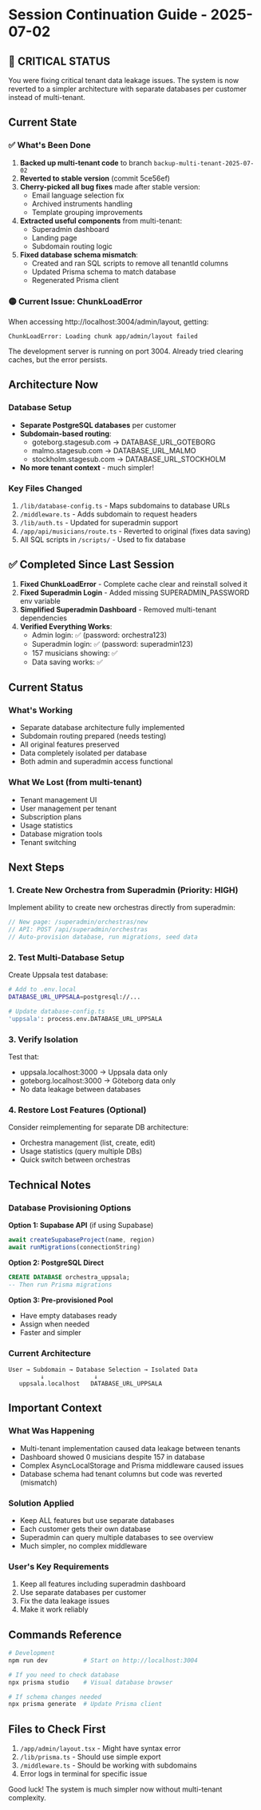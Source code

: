 # Session Continuation Guide - 2025-07-02

## 🔴 CRITICAL STATUS
You were fixing critical tenant data leakage issues. The system is now reverted to a simpler architecture with separate databases per customer instead of multi-tenant.

## Current State

### ✅ What's Been Done
1. **Backed up multi-tenant code** to branch `backup-multi-tenant-2025-07-02`
2. **Reverted to stable version** (commit 5ce56ef)
3. **Cherry-picked all bug fixes** made after stable version:
   - Email language selection fix
   - Archived instruments handling
   - Template grouping improvements
4. **Extracted useful components** from multi-tenant:
   - Superadmin dashboard
   - Landing page
   - Subdomain routing logic
5. **Fixed database schema mismatch**:
   - Created and ran SQL scripts to remove all tenantId columns
   - Updated Prisma schema to match database
   - Regenerated Prisma client

### 🟡 Current Issue: ChunkLoadError
When accessing http://localhost:3004/admin/layout, getting:
```
ChunkLoadError: Loading chunk app/admin/layout failed
```

The development server is running on port 3004. Already tried clearing caches, but the error persists.

## Architecture Now

### Database Setup
- **Separate PostgreSQL databases** per customer
- **Subdomain-based routing**: 
  - goteborg.stagesub.com → DATABASE_URL_GOTEBORG
  - malmo.stagesub.com → DATABASE_URL_MALMO
  - stockholm.stagesub.com → DATABASE_URL_STOCKHOLM
- **No more tenant context** - much simpler!

### Key Files Changed
1. `/lib/database-config.ts` - Maps subdomains to database URLs
2. `/middleware.ts` - Adds subdomain to request headers
3. `/lib/auth.ts` - Updated for superadmin support
4. `/app/api/musicians/route.ts` - Reverted to original (fixes data saving)
5. All SQL scripts in `/scripts/` - Used to fix database

## ✅ Completed Since Last Session

1. **Fixed ChunkLoadError** - Complete cache clear and reinstall solved it
2. **Fixed Superadmin Login** - Added missing SUPERADMIN_PASSWORD env variable
3. **Simplified Superadmin Dashboard** - Removed multi-tenant dependencies
4. **Verified Everything Works**:
   - Admin login: ✅ (password: orchestra123)
   - Superadmin login: ✅ (password: superadmin123)
   - 157 musicians showing: ✅
   - Data saving works: ✅

## Current Status

### What's Working
- Separate database architecture fully implemented
- Subdomain routing prepared (needs testing)
- All original features preserved
- Data completely isolated per database
- Both admin and superadmin access functional

### What We Lost (from multi-tenant)
- Tenant management UI
- User management per tenant
- Subscription plans
- Usage statistics
- Database migration tools
- Tenant switching

## Next Steps

### 1. Create New Orchestra from Superadmin (Priority: HIGH)
Implement ability to create new orchestras directly from superadmin:

```typescript
// New page: /superadmin/orchestras/new
// API: POST /api/superadmin/orchestras
// Auto-provision database, run migrations, seed data
```

### 2. Test Multi-Database Setup
Create Uppsala test database:
```bash
# Add to .env.local
DATABASE_URL_UPPSALA=postgresql://...

# Update database-config.ts
'uppsala': process.env.DATABASE_URL_UPPSALA
```

### 3. Verify Isolation
Test that:
- uppsala.localhost:3000 → Uppsala data only
- goteborg.localhost:3000 → Göteborg data only
- No data leakage between databases

### 4. Restore Lost Features (Optional)
Consider reimplementing for separate DB architecture:
- Orchestra management (list, create, edit)
- Usage statistics (query multiple DBs)
- Quick switch between orchestras

## Technical Notes

### Database Provisioning Options

**Option 1: Supabase API** (if using Supabase)
```typescript
await createSupabaseProject(name, region)
await runMigrations(connectionString)
```

**Option 2: PostgreSQL Direct**
```sql
CREATE DATABASE orchestra_uppsala;
-- Then run Prisma migrations
```

**Option 3: Pre-provisioned Pool**
- Have empty databases ready
- Assign when needed
- Faster and simpler

### Current Architecture
```
User → Subdomain → Database Selection → Isolated Data
         ↓              ↓
   uppsala.localhost   DATABASE_URL_UPPSALA
```

## Important Context

### What Was Happening
- Multi-tenant implementation caused data leakage between tenants
- Dashboard showed 0 musicians despite 157 in database
- Complex AsyncLocalStorage and Prisma middleware caused issues
- Database schema had tenant columns but code was reverted (mismatch)

### Solution Applied
- Keep ALL features but use separate databases
- Each customer gets their own database
- Superadmin can query multiple databases to see overview
- Much simpler, no complex middleware

### User's Key Requirements
1. Keep all features including superadmin dashboard
2. Use separate databases per customer
3. Fix the data leakage issues
4. Make it work reliably

## Commands Reference

```bash
# Development
npm run dev          # Start on http://localhost:3004

# If you need to check database
npx prisma studio    # Visual database browser

# If schema changes needed
npx prisma generate  # Update Prisma client
```

## Files to Check First
1. `/app/admin/layout.tsx` - Might have syntax error
2. `/lib/prisma.ts` - Should use simple export
3. `/middleware.ts` - Should be working with subdomains
4. Error logs in terminal for specific issue

Good luck! The system is much simpler now without multi-tenant complexity.